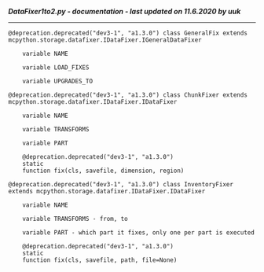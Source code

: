 ***DataFixer1to2.py - documentation - last updated on 11.6.2020 by uuk***
___

    @deprecation.deprecated("dev3-1", "a1.3.0") class GeneralFix extends mcpython.storage.datafixer.IDataFixer.IGeneralDataFixer

        variable NAME

        variable LOAD_FIXES

        variable UPGRADES_TO

    @deprecation.deprecated("dev3-1", "a1.3.0") class ChunkFixer extends mcpython.storage.datafixer.IDataFixer.IDataFixer

        variable NAME

        variable TRANSFORMS

        variable PART

        @deprecation.deprecated("dev3-1", "a1.3.0")
        static
        function fix(cls, savefile, dimension, region)

    @deprecation.deprecated("dev3-1", "a1.3.0") class InventoryFixer extends mcpython.storage.datafixer.IDataFixer.IDataFixer

        variable NAME

        variable TRANSFORMS - from, to

        variable PART - which part it fixes, only one per part is executed

        @deprecation.deprecated("dev3-1", "a1.3.0")
        static
        function fix(cls, savefile, path, file=None)